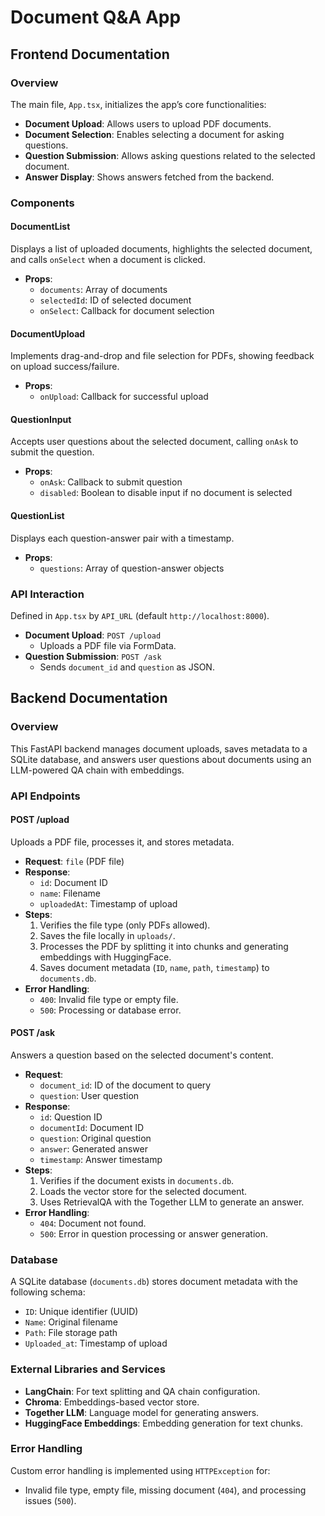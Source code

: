 # Document Q&A App

## Frontend Documentation

### Overview
The main file, `App.tsx`, initializes the app’s core functionalities:
- **Document Upload**: Allows users to upload PDF documents.
- **Document Selection**: Enables selecting a document for asking questions.
- **Question Submission**: Allows asking questions related to the selected document.
- **Answer Display**: Shows answers fetched from the backend.

### Components
#### DocumentList
Displays a list of uploaded documents, highlights the selected document, and calls `onSelect` when a document is clicked.
- **Props**:
  - `documents`: Array of documents
  - `selectedId`: ID of selected document
  - `onSelect`: Callback for document selection

#### DocumentUpload
Implements drag-and-drop and file selection for PDFs, showing feedback on upload success/failure.
- **Props**:
  - `onUpload`: Callback for successful upload

#### QuestionInput
Accepts user questions about the selected document, calling `onAsk` to submit the question.
- **Props**:
  - `onAsk`: Callback to submit question
  - `disabled`: Boolean to disable input if no document is selected

#### QuestionList
Displays each question-answer pair with a timestamp.
- **Props**:
  - `questions`: Array of question-answer objects

### API Interaction
Defined in `App.tsx` by `API_URL` (default `http://localhost:8000`).
- **Document Upload**: `POST /upload`
  - Uploads a PDF file via FormData.
- **Question Submission**: `POST /ask`
  - Sends `document_id` and `question` as JSON.

## Backend Documentation

### Overview
This FastAPI backend manages document uploads, saves metadata to a SQLite database, and answers user questions about documents using an LLM-powered QA chain with embeddings.

### API Endpoints
#### POST /upload
Uploads a PDF file, processes it, and stores metadata.
- **Request**: `file` (PDF file)
- **Response**:
  - `id`: Document ID
  - `name`: Filename
  - `uploadedAt`: Timestamp of upload
- **Steps**:
  1. Verifies the file type (only PDFs allowed).
  2. Saves the file locally in `uploads/`.
  3. Processes the PDF by splitting it into chunks and generating embeddings with HuggingFace.
  4. Saves document metadata (`ID`, `name`, `path`, `timestamp`) to `documents.db`.
- **Error Handling**:
  - `400`: Invalid file type or empty file.
  - `500`: Processing or database error.

#### POST /ask
Answers a question based on the selected document's content.
- **Request**:
  - `document_id`: ID of the document to query
  - `question`: User question
- **Response**:
  - `id`: Question ID
  - `documentId`: Document ID
  - `question`: Original question
  - `answer`: Generated answer
  - `timestamp`: Answer timestamp
- **Steps**:
  1. Verifies if the document exists in `documents.db`.
  2. Loads the vector store for the selected document.
  3. Uses RetrievalQA with the Together LLM to generate an answer.
- **Error Handling**:
  - `404`: Document not found.
  - `500`: Error in question processing or answer generation.

### Database
A SQLite database (`documents.db`) stores document metadata with the following schema:
- `ID`: Unique identifier (UUID)
- `Name`: Original filename
- `Path`: File storage path
- `Uploaded_at`: Timestamp of upload

### External Libraries and Services
- **LangChain**: For text splitting and QA chain configuration.
- **Chroma**: Embeddings-based vector store.
- **Together LLM**: Language model for generating answers.
- **HuggingFace Embeddings**: Embedding generation for text chunks.

### Error Handling
Custom error handling is implemented using `HTTPException` for:
- Invalid file type, empty file, missing document (`404`), and processing issues (`500`).

